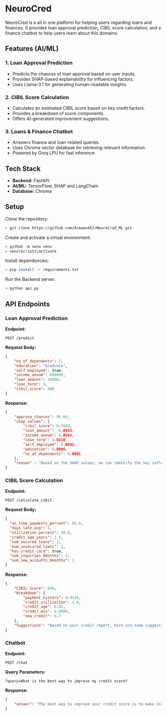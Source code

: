 # NeuroCred

NeuroCred is a all in one platform for helping users regarding loans and finances. It provides loan approval prediction, CIBIL score calculation, and a finance chatbot to help users learn about this domains.

## Features (AI/ML)

### 1. Loan Approval Prediction
- Predicts the chances of loan approval based on user inputs.
- Provides SHAP-based explainability for influencing factors.
- Uses Llama-3.1 for generating human-readable insights.

### 2. CIBIL Score Calculation
- Calculates an estimated CIBIL score based on key credit factors.
- Provides a breakdown of score components.
- Offers AI-generated improvement suggestions.

### 3. Loans & Finance Chatbot
- Answers finance and loan-related queries.
- Uses Chroma vector database for retrieving relevant information.
- Powered by Groq LPU for fast inference.

## Tech Stack
- **Backend:** FastAPI
- **AI/ML:** TensorFlow, SHAP and LangChain
- **Database:** Chroma

## Setup

Clone the repository:

```sh
> git clone https://github.com/Armaan457/NeuroCred_ML.git
```

Create and activate a virtual environment:

```sh
> python -m venv venv
> venv\Scripts\activate
```

Install dependencies:

```sh
> pip install -r requirements.txt
```
Run the Backend server:

```sh
> python api.py
```

## API Endpoints

### Loan Approval Prediction
**Endpoint:**
```
POST /predict
```
**Request Body:**
```json
{
    "no_of_dependents": 2,
    "education": "Graduate",
    "self_employed": true,
    "income_annum": 600000,
    "loan_amount": 20000,
    "loan_term": 6,
    "cibil_score": 800
}
```
**Response:**
```json
{
    "approve_chances": 99.66,
    "shap_values": {
        "cibil_score": 0.3648,
        "loan_amount": -0.0553,
        "income_annum": 0.0542,
        "loan_term": 0.0210,
        "self_employed": 0.0042,
        "education": 0.0006,
        "no_of_dependents": 0.0001
    },
    "reason" : "Based on the SHAP values, we can identify the key influencing factors that contributed to the loan approval. Here's a breakdown......."
}
```

### CIBIL Score Calculation
**Endpoint:**
```
POST /calculate_cibil
```
**Request Body:**
```json
{
  "on_time_payments_percent": 95.0,
  "days_late_avg": 5,
  "utilization_percent": 30.0,
  "credit_age_years": 3.5,
  "num_secured_loans": 1,
  "num_unsecured_loans": 2,
  "has_credit_card": true,
  "num_inquiries_6months": 2,
  "num_new_accounts_6months": 1
}
```
**Response:**
```json
{
    "CIBIL Score": 846,
    "Breakdown": {
        "payment_history": 0.9236,
        "credit_utilization": 1.0,
        "credit_age": 0.85,
        "credit_mix": 0.8999,
        "new_credit": 0.7
    },
    "Suggestions": "Based on your credit report, here are some suggestions:....."
}
```

### Chatbot
**Endpoint:**
```
POST /chat
```
**Query Parameters:**
```
?query=What is the best way to improve my credit score?
```
**Response:**
```json
{
    "answer": "The best way to improve your credit score is to make on-time payments and keep your credit utilization below 30%."
}

